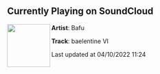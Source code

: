 ## Currently Playing on SoundCloud

[<img align="left" width="100" src="https://i1.sndcdn.com/artworks-vzLGqF2OhxwnvcjD-upyHwQ-t500x500.jpg">](https://soundcloud.com/bafubeats/baelentine-vi)

**Artist**: Bafu 

**Track**: baelentine VI

Last updated at 04/10/2022 11:24
